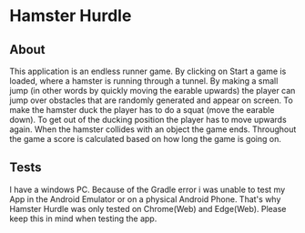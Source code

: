 # Hamster Hurdle


## About
This application is an endless runner game. By clicking on Start a game is loaded, where a hamster
is running through a tunnel. By making a small jump (in other words by quickly moving the 
earable upwards) the player can jump over obstacles that are randomly generated and appear on 
screen. To make the hamster duck the player has to do a squat (move the earable down). To get out
of the ducking position the player has to move upwards again. When the hamster collides with an 
object the game ends. Throughout the game a score is calculated based on how long the game is 
going on.


## Tests
I have a windows PC. Because of the Gradle error i was unable to test my App in the Android Emulator 
or on a physical Android Phone. That's why Hamster Hurdle was only tested on Chrome(Web) 
and Edge(Web). Please keep this in mind when testing the app.


